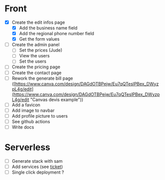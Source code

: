 # Front

* [X] Create the edit infos page
  * [X] Add the business name field
  * [X] Add the regional phone number field
  * [X] Get the form values
* [ ] Create the admin panel
  * [ ] Set the prices (Jude)
  * [ ] View the users
  * [ ] Set the users
* [ ] Create the pricing page
* [ ] Create the contact page
* [ ] Rework the generate bill page ([https://www.canva.com/design/DAGdOTBPejw/Eu7qQTeslPBex_DWyzpL4g/edit](https://www.canva.com/design/DAGdOTBPejw/Eu7qQTeslPBex_DWyzpL4g/edit "Canvas devis example"))
* [ ] Add a favicon
* [ ] Add image to navbar
* [ ] Add profile picture to users
* [ ] See github actions
* [ ] Write docs

# Serverless

* [ ] Generate stack with sam
* [ ] Add services (see [ticket](https://github.com/champagnearden/my-bill/issues/3 "github issue"))
* [ ] Single click deployment ?
